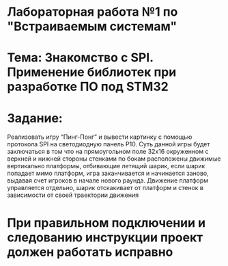 # Лабораторная работа №1 по "Встраиваемым системам"
# Тема: Знакомство с SPI. Применение библиотек при разработке ПО под STM32
# Задание:
Реализовать игру “Пинг-Понг” и вывести картинку с помощью протокола SPI на светодиодную панель P10. Суть данной игры будет заключаться в том что на прямоугольном поле 32х16 окруженном с верхней и нижней стороны стенками по бокам расположены движимые вертикально платформы, отбивающие летящий шарик, если шарик попадает мимо платформ, игра заканчивается и начинается заново, выдавая счет игроков в начале нового раунда. Движение платформ управляется отдельно, шарик отскакивает от платформ и стенок в зависимости от своей траектории движения
# При правильном подключении и следованию инструкции проект должен работать исправно

